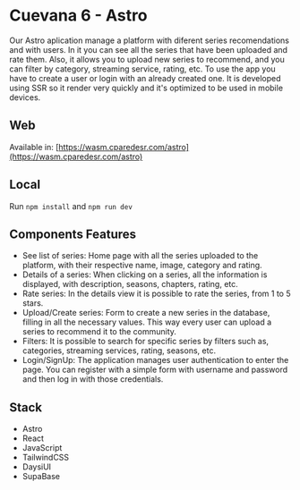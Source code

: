 # Cuevana 6 - Astro

Our Astro aplication manage a platform with diferent series recomendations and with users. In it you can see all the series that have been uploaded and rate them. Also, it allows you to upload new series to recommend, and you can filter by category, streaming service, rating, etc. To use the app you have to create a user or login with an already created one. It is developed using SSR so it render very quickly and it's optimized to be used in mobile devices.  

## Web
Available in: [https://wasm.cparedesr.com/astro](https://wasm.cparedesr.com/astro)

## Local
Run `npm install` and `npm run dev`

## Components Features
- See list of series: Home page with all the series uploaded to the platform, with their respective name, image, category and rating.
- Details of a series: When clicking on a series, all the information is displayed, with description, seasons, chapters, rating, etc.
- Rate series: In the details view it is possible to rate the series, from 1 to 5 stars.
- Upload/Create series: Form to create a new series in the database, filling in all the necessary values. This way every user can upload a series to recommend it to the community.
- Filters: It is possible to search for specific series by filters such as, categories, streaming services, rating, seasons, etc.
- Login/SignUp: The application manages user authentication to enter the page. You can register with a simple form with username and password and then log in with those credentials.

## Stack

- Astro
- React
- JavaScript
- TailwindCSS
- DaysiUI
- SupaBase
